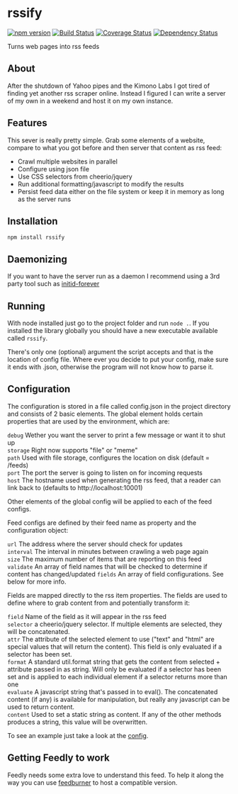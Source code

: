 # rssify
[![npm version](https://badge.fury.io/js/rssify.svg)](http://badge.fury.io/js/rssify)
[![Build Status](https://travis-ci.org/mallocator/rssify.svg?branch=master)](https://travis-ci.org/mallocator/rssify)
[![Coverage Status](https://coveralls.io/repos/mallocator/rssify/badge.svg?branch=master&service=github)](https://coveralls.io/github/mallocator/rssify?branch=master)
[![Dependency Status](https://david-dm.org/mallocator/rssify.svg)](https://david-dm.org/mallocator/rssify) 

Turns web pages into rss feeds

## About

After the shutdown of Yahoo pipes and the Kimono Labs I got tired of finding yet another rss scraper online. Instead
I figured I can write a server of my own in a weekend and host it on my own instance.

## Features

This sever is really pretty simple. Grab some elements of a website, compare to what you got before and then server
that content as rss feed:

* Crawl multiple websites in parallel
* Configure using json file
* Use CSS selectors from cheerio/jquery 
* Run additional formatting/javascript to modify the results
* Persist feed data either on the file system or keep it in memory as long as the server runs

## Installation

```npm install rssify```

## Daemonizing

If you want to have the server run as a daemon I recommend using a 3rd party tool such as 
[initid-forever](https://github.com/92bondstreet/initd-forever)

## Running

With node installed just go to the project folder and run ```node .```. If you installed the library globally you should 
have a new executable available called ```rssify```. 

There's only one (optional) argument the script accepts and that is the location of config file. Where ever you decide
to put your config, make sure it ends with .json, otherwise the program will not know how to parse it.

## Configuration

The configuration is stored in a file called config.json in the project directory and consists of 2 basic elements. 
The global element holds certain properties that are used by the environment, which are:

```debug``` Wether you want the server to print a few message or want it to shut up  
```storage``` Right now supports "file" or "meme"  
```path``` Used with file storage, configures the location on disk (default = <rssify-dir>/feeds)  
```port``` The port the server is going to listen on for incoming requests  
```host``` The hostname used when generating the rss feed, that a reader can link back to (defaults to http://localhost:10001)  

Other elements of the global config will be applied to each of the feed configs.

Feed configs are defined by their feed name as property and the configuration object:

```url``` The address where the server should check for updates  
```interval``` The interval in minutes between crawling a web page again  
```size``` The maximum number of items that are reporting on this feed  
```validate``` An array of field names that will be checked to determine if content has changed/updated
```fields``` An array of field configurations. See below for more info.  

Fields are mapped directly to the rss item properties. The fields are used to define where to grab content from and
potentially transform it:

```field``` Name of the field as it will appear in the rss feed  
```selector``` a cheerio/jquery selector. If multiple elements are selected, they will be concatenated.  
```attr``` The attribute of the selected element to use ("text" and "html" are special values that will return the 
content). This field is only evaluated if a selector has been set.  
```format``` A standard util.format string that gets the content from selected + attribute passed in as string. Will 
only be evaluated if a selector has been set and is applied to each individual element if a selector returns more than
one  
```evaluate``` A javascript string that's passed in to eval(). The concatenated content (if any) is available for
manipulation, but really any javascript can be used to return content.  
```content``` Used to set a static string as content. If any of the other methods produces a string, this value will be
overwritten.  

To see an example just take a look at the [config](./config.json).
 

## Getting Feedly to work

Feedly needs some extra love to understand this feed. To help it along the way you can use 
[feedburner](https://feedburner.google.com/) to host a compatible version. 